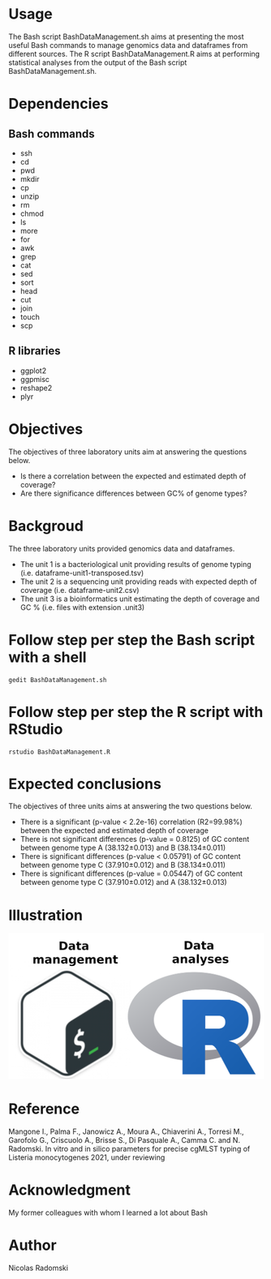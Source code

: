 # Usage
The Bash script BashDataManagement.sh aims at presenting the most useful Bash commands to manage genomics data and dataframes from different sources.
The R script BashDataManagement.R aims at performing statistical analyses from the output of the Bash script BashDataManagement.sh.
# Dependencies
## Bash commands
- ssh
- cd
- pwd
- mkdir
- cp
- unzip
- rm
- chmod
- ls
- more
- for
- awk
- grep
- cat
- sed
- sort
- head
- cut
- join
- touch
- scp
## R libraries
- ggplot2
- ggpmisc
- reshape2
- plyr
# Objectives
The objectives of three laboratory units aim at answering the questions below.
- Is there a correlation between the expected and estimated depth of coverage?
- Are there significance differences between GC% of genome types?
# Backgroud
The three laboratory units provided genomics data and dataframes.
- The unit 1 is a bacteriological unit providing results of genome typing (i.e. dataframe-unit1-transposed.tsv)
- The unit 2 is a sequencing unit providing reads with expected depth of coverage (i.e. dataframe-unit2.csv)
- The unit 3 is a bioinformatics unit estimating the depth of coverage and GC % (i.e. files with extension .unit3)
# Follow step per step the Bash script with a shell
```
gedit BashDataManagement.sh
```
# Follow step per step the R script with RStudio
```
rstudio BashDataManagement.R
```
# Expected conclusions
The objectives of three units aims at answering the two questions below.
- There is a significant (p-value < 2.2e-16) correlation (R2=99.98%) between the expected and estimated depth of coverage
- There is not significant differences (p-value = 0.8125) of GC content between genome type A (38.132±0.013) and B (38.134±0.011)
- There is significant differences (p-value < 0.05791) of GC content between genome type C (37.910±0.012) and B (38.134±0.011)
- There is significant differences (p-value = 0.05447) of GC content between genome type C (37.910±0.012) and A (38.132±0.013)

# Illustration
![PCA figure](https://github.com/Nicolas-Radomski/BashDataManagement/blob/main/illustration.png)
# Reference
Mangone I., Palma F., Janowicz A., Moura A., Chiaverini A., Torresi M., Garofolo G., Criscuolo A., Brisse S., Di Pasquale A., Camma C. and N. Radomski. In vitro and in silico parameters for precise cgMLST typing of Listeria monocytogenes 2021, under reviewing
# Acknowledgment
My former colleagues with whom I learned a lot about Bash
# Author
Nicolas Radomski
